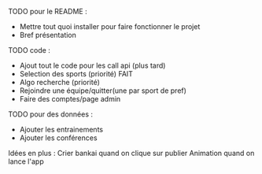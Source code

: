 TODO pour le README : 
- Mettre tout quoi installer pour faire fonctionner le projet
- Bref présentation

TODO code : 
- Ajout tout le code pour les call api (plus tard)
- Selection des sports (priorité) FAIT
- Algo recherche (priorité)
- Rejoindre une équipe/quitter(une par sport de pref)
- Faire des comptes/page admin

TODO pour des données :
 - Ajouter les entrainements
 - Ajouter les conférences

Idées en plus :
 Crier bankai quand on clique sur publier
 Animation quand on lance l'app
